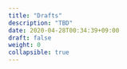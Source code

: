 ```yaml
---
title: "Drafts"
description: "TBD"
date: 2020-04-28T00:34:39+09:00
draft: false
weight: 0
collapsible: true
---
```



